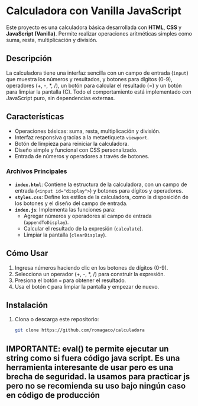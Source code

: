 # Calculadora con Vanilla JavaScript

Este proyecto es una calculadora básica desarrollada con **HTML**, **CSS** y **JavaScript (Vanilla)**. Permite realizar operaciones aritméticas simples como suma, resta, multiplicación y división.


## Descripción
La calculadora tiene una interfaz sencilla con un campo de entrada (`input`) que muestra los números y resultados, y botones para dígitos (0-9), operadores (+, -, *, /), un botón para calcular el resultado (=) y un botón para limpiar la pantalla (C). Todo el comportamiento está implementado con JavaScript puro, sin dependencias externas.

## Características
- Operaciones básicas: suma, resta, multiplicación y división.
- Interfaz responsiva gracias a la metaetiqueta `viewport`.
- Botón de limpieza para reiniciar la calculadora.
- Diseño simple y funcional con CSS personalizado.
- Entrada de números y operadores a través de botones.

### Archivos Principales
- **`index.html`**: Contiene la estructura de la calculadora, con un campo de entrada (`<input id="display">`) y botones para dígitos y operadores.
- **`styles.css`**: Define los estilos de la calculadora, como la disposición de los botones y el diseño del campo de entrada.
- **`index.js`**: Implementa las funciones para:
  - Agregar números y operadores al campo de entrada (`appendToDisplay`).
  - Calcular el resultado de la expresión (`calculate`).
  - Limpiar la pantalla (`clearDisplay`).

## Cómo Usar
1. Ingresa números haciendo clic en los botones de dígitos (0-9).
2. Selecciona un operador (+, -, *, /) para construir la expresión.
3. Presiona el botón `=` para obtener el resultado.
4. Usa el botón `C` para limpiar la pantalla y empezar de nuevo.

## Instalación
1. Clona o descarga este repositorio:
   ```bash
   git clone https://github.com/romagaco/calculadora


## IMPORTANTE: eval() te permite ejecutar un string como si fuera código java script. Es una herramienta interesante de usar pero es una brecha de seguridad. la usamos para practicar js pero no se recomienda su uso bajo ningún caso en código de producción 
